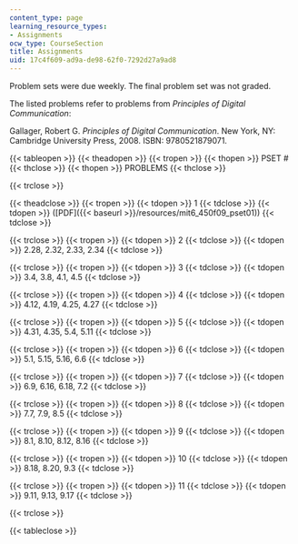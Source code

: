 ```yaml
---
content_type: page
learning_resource_types:
- Assignments
ocw_type: CourseSection
title: Assignments
uid: 17c4f609-ad9a-de98-62f0-7292d27a9ad8
---
```


Problem sets were due weekly. The final problem set was not graded.

The listed problems refer to problems from _Principles of Digital Communication_:

Gallager, Robert G. _Principles of Digital Communication_. New York, NY: Cambridge University Press, 2008. ISBN: 9780521879071.

{{< tableopen >}}
{{< theadopen >}}
{{< tropen >}}
{{< thopen >}}
PSET #
{{< thclose >}}
{{< thopen >}}
PROBLEMS
{{< thclose >}}

{{< trclose >}}

{{< theadclose >}}
{{< tropen >}}
{{< tdopen >}}
1
{{< tdclose >}}
{{< tdopen >}}
([PDF]({{< baseurl >}}/resources/mit6_450f09_pset01))
{{< tdclose >}}

{{< trclose >}}
{{< tropen >}}
{{< tdopen >}}
2
{{< tdclose >}}
{{< tdopen >}}
2.28, 2.32, 2.33, 2.34
{{< tdclose >}}

{{< trclose >}}
{{< tropen >}}
{{< tdopen >}}
3
{{< tdclose >}}
{{< tdopen >}}
3.4, 3.8, 4.1, 4.5
{{< tdclose >}}

{{< trclose >}}
{{< tropen >}}
{{< tdopen >}}
4
{{< tdclose >}}
{{< tdopen >}}
4.12, 4.19, 4.25, 4.27
{{< tdclose >}}

{{< trclose >}}
{{< tropen >}}
{{< tdopen >}}
5
{{< tdclose >}}
{{< tdopen >}}
4.31, 4.35, 5.4, 5.11
{{< tdclose >}}

{{< trclose >}}
{{< tropen >}}
{{< tdopen >}}
6
{{< tdclose >}}
{{< tdopen >}}
5.1, 5.15, 5.16, 6.6
{{< tdclose >}}

{{< trclose >}}
{{< tropen >}}
{{< tdopen >}}
7
{{< tdclose >}}
{{< tdopen >}}
6.9, 6.16, 6.18, 7.2
{{< tdclose >}}

{{< trclose >}}
{{< tropen >}}
{{< tdopen >}}
8
{{< tdclose >}}
{{< tdopen >}}
7.7, 7.9, 8.5
{{< tdclose >}}

{{< trclose >}}
{{< tropen >}}
{{< tdopen >}}
9
{{< tdclose >}}
{{< tdopen >}}
8.1, 8.10, 8.12, 8.16
{{< tdclose >}}

{{< trclose >}}
{{< tropen >}}
{{< tdopen >}}
10
{{< tdclose >}}
{{< tdopen >}}
8.18, 8.20, 9.3
{{< tdclose >}}

{{< trclose >}}
{{< tropen >}}
{{< tdopen >}}
11
{{< tdclose >}}
{{< tdopen >}}
9.11, 9.13, 9.17
{{< tdclose >}}

{{< trclose >}}

{{< tableclose >}}